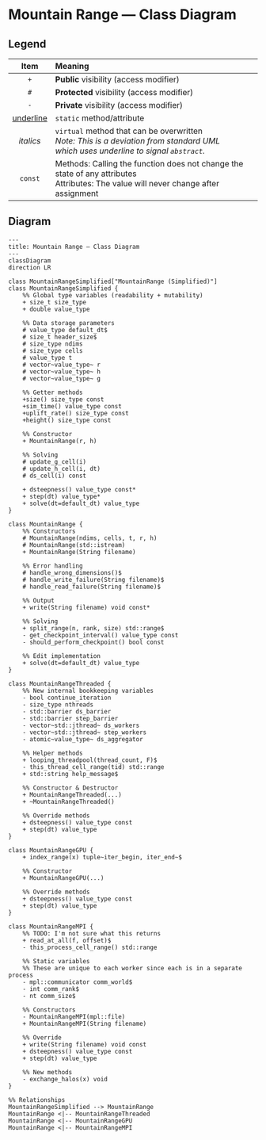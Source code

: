 # Mountain Range — Class Diagram

## Legend

| Item | Meaning |
| :-----: | :------------- |
| `+` | **Public** visibility (access modifier) |
| `#` | **Protected** visibility (access modifier) |
| `-` | **Private** visibility (access modifier) |
| <ins>underline</ins> | `static` method/attribute |
| <i>italics</u> | `virtual` method that can be overwritten <br>_Note: This is a deviation from standard UML <br>which uses underline to signal `abstract`._ |
| `const` | Methods: Calling the function does not change the state of any attributes <br>Attributes: The value will never change after assignment |

## Diagram

```mermaid
---
title: Mountain Range — Class Diagram
---
classDiagram
direction LR

class MountainRangeSimplified["MountainRange (Simplified)"]
class MountainRangeSimplified {
    %% Global type variables (readability + mutability)
    + size_t size_type
    + double value_type

    %% Data storage parameters
    # value_type default_dt$
    # size_t header_size$
    # size_type ndims
    # size_type cells
    # value_type t
    # vector~value_type~ r
    # vector~value_type~ h
    # vector~value_type~ g

    %% Getter methods
    +size() size_type const
    +sim_time() value_type const
    +uplift_rate() size_type const
    +height() size_type const

    %% Constructor
    + MountainRange(r, h)

    %% Solving
    # update_g_cell(i)
    # update_h_cell(i, dt)
    # ds_cell(i) const

    + dsteepness() value_type const*
    + step(dt) value_type*
    + solve(dt=default_dt) value_type
}

class MountainRange {
    %% Constructors
    # MountainRange(ndims, cells, t, r, h)
    # MountainRange(std::istream)
    + MountainRange(String filename)

    %% Error handling
    # handle_wrong_dimensions()$
    # handle_write_failure(String filename)$
    # handle_read_failure(String filename)$

    %% Output
    + write(String filename) void const*

    %% Solving
    + split_range(n, rank, size) std::range$
    - get_checkpoint_interval() value_type const
    - should_perform_checkpoint() bool const

    %% Edit implementation
    + solve(dt=default_dt) value_type
}

class MountainRangeThreaded {
    %% New internal bookkeeping variables
    - bool continue_iteration
    - size_type nthreads
    - std::barrier ds_barrier
    - std::barrier step_barrier
    - vector~std::jthread~ ds_workers
    - vector~std::jthread~ step_workers
    - atomic~value_type~ ds_aggregator

    %% Helper methods
    + looping_threadpool(thread_count, F)$
    - this_thread_cell_range(tid) std::range
    + std::string help_message$

    %% Constructor & Destructor
    + MountainRangeThreaded(...)
    + ~MountainRangeThreaded()

    %% Override methods
    + dsteepness() value_type const
    + step(dt) value_type
}

class MountainRangeGPU {
    + index_range(x) tuple~iter_begin, iter_end~$

    %% Constructor
    + MountainRangeGPU(...)

    %% Override methods
    + dsteepness() value_type const
    + step(dt) value_type
}

class MountainRangeMPI {
    %% TODO: I'm not sure what this returns
    + read_at_all(f, offset)$
    - this_process_cell_range() std::range

    %% Static variables
    %% These are unique to each worker since each is in a separate process
    - mpl::communicator comm_world$
    - int comm_rank$
    - nt comm_size$

    %% Constructors
    - MountainRangeMPI(mpl::file)
    + MountainRangeMPI(String filename)

    %% Override
    + write(String filename) void const
    + dsteepness() value_type const
    + step(dt) value_type

    %% New methods
    - exchange_halos(x) void
}

%% Relationships
MountainRangeSimplified --> MountainRange
MountainRange <|-- MountainRangeThreaded
MountainRange <|-- MountainRangeGPU
MountainRange <|-- MountainRangeMPI
```
